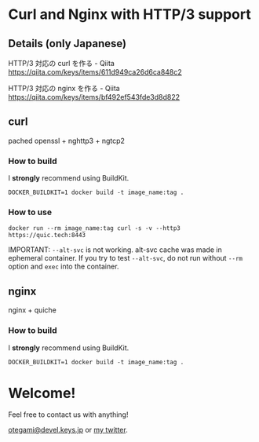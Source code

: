 # Curl and Nginx with HTTP/3 support

## Details (only Japanese)

HTTP/3 対応の curl を作る - Qiita<br>
https://qiita.com/keys/items/611d949ca26d6ca848c2

HTTP/3 対応の nginx を作る - Qiita<br>
https://qiita.com/keys/items/bf492ef543fde3d8d822

## curl

pached openssl + nghttp3 + ngtcp2

### How to build

I **strongly** recommend using BuildKit.

```
DOCKER_BUILDKIT=1 docker build -t image_name:tag .
```

### How to use

```
docker run --rm image_name:tag curl -s -v --http3 https://quic.tech:8443
```

IMPORTANT: `--alt-svc` is not working. alt-svc cache was made in ephemeral container. If you try to test `--alt-svc`, do not run without `--rm` option and `exec` into the container.

## nginx

nginx + quiche

### How to build

I **strongly** recommend using BuildKit.

```
DOCKER_BUILDKIT=1 docker build -t image_name:tag .
```

# Welcome!

Feel free to contact us with anything!

otegami@devel.keys.jp or [my twitter](https://twitter.com/keionim).
